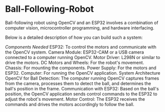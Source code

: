 # Ball-Following-Robot
Ball-following robot using OpenCV and an ESP32 involves a combination of computer vision, microcontroller programming, and hardware interfacing.

Below is a detailed description of how you can build such a system:

*Components Needed*
ESP32: To control the motors and communicate with the OpenCV system.
Camera Module: ESP32-CAM or a USB camera connected to a computer running OpenCV.
Motor Driver: L298N or similar to drive the motors.
DC Motors and Wheels: For the robot's movement.
Chassis: For mounting the components.
Power Supply: For the motors and ESP32.
Computer: For running the OpenCV application.
System Architecture
OpenCV for Ball Detection: The computer running OpenCV captures frames from the camera, processes them to detect the ball, and determines the ball's position in the frame.
Communication with ESP32: Based on the ball's position, the OpenCV application sends control commands to the ESP32 to adjust the robot's movement.
Motor Control: The ESP32 receives the commands and drives the motors accordingly to follow the ball.
